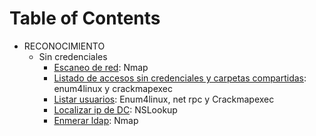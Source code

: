 # **Table of Contents**
  
- RECONOCIMIENTO
  - Sin credenciales
    - [Escaneo de red](no_credentials/scan_network/): Nmap
    - [Listado de accesos sin credenciales y carpetas compartidas](no_credentials/list_guest_access_on_smb_share/): enum4linux y crackmapexec
    - [Listar usuarios](no_credentials/find_user_list/): Enum4linux, net rpc y Crackmapexec
    - [Localizar ip de DC](no_credentials/find_dc_ip/): NSLookup
    - [Enmerar ldap](no_credentials/enumerate_ldap/): Nmap
